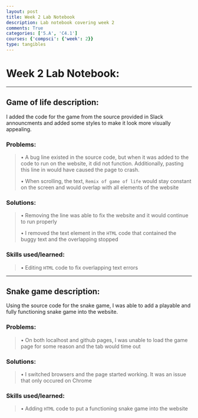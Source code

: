 ```yaml
---
layout: post
title: Week 2 Lab Notebook
description: Lab notebook covering week 2
comments: True
categories: ['5.A', 'C4.1']
courses: {'compsci': {'week': 2}}
type: tangibles
---
```


# Week 2 Lab Notebook:

---

## Game of life description:
I added the code for the game from the source provided in Slack announcments and added some styles to make it look more visually appealing.

### Problems:
> • A bug line existed in the source code, but when it was added to the code to run on the website, it did not function. Additionally, pasting this line in would have caused the page to crash.
>
> • When scrolling, the text, `Remix of game of life` would stay constant on the screen and would overlap with all elements of the website

### Solutions:
> • Removing the line was able to fix the website and it would continue to run properly
>
> • I removed the text element in the `HTML` code that contained the buggy text and the overlapping stopped

### Skills used/learned:
> • Editing `HTML` code to fix overlapping text errors
>

---

## Snake game description:
Using the source code for the snake game, I was able to add a playable and fully functioning snake game into the website.

### Problems:
> • On both localhost and github pages, I was unable to load the game page for some reason and the tab would time out

### Solutions:
> • I switched browsers and the page started working. It was an issue that only occured on Chrome

### Skills used/learned:
> • Adding `HTML` code to put a functioning snake game into the website


